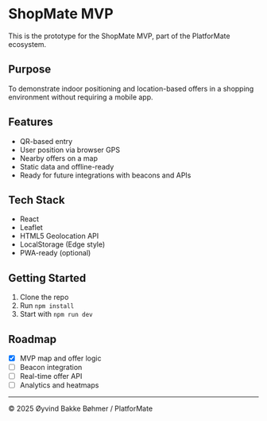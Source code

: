# ShopMate MVP

This is the prototype for the ShopMate MVP, part of the PlatforMate ecosystem.

## Purpose

To demonstrate indoor positioning and location-based offers in a shopping environment without requiring a mobile app.

## Features

- QR-based entry
- User position via browser GPS
- Nearby offers on a map
- Static data and offline-ready
- Ready for future integrations with beacons and APIs

## Tech Stack

- React
- Leaflet
- HTML5 Geolocation API
- LocalStorage (Edge style)
- PWA-ready (optional)

## Getting Started

1. Clone the repo
2. Run `npm install`
3. Start with `npm run dev`

## Roadmap

- [x] MVP map and offer logic
- [ ] Beacon integration
- [ ] Real-time offer API
- [ ] Analytics and heatmaps

---

© 2025 Øyvind Bakke Bøhmer / PlatforMate
